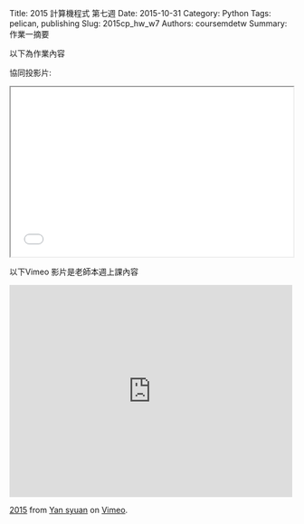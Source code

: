 Title: 2015 計算機程式 第七週
Date: 2015-10-31
Category: Python
Tags: pelican, publishing
Slug: 2015cp_hw_w7
Authors: coursemdetw
Summary: 作業一摘要

以下為作業內容

協同投影片:

<iframe src="W7.html" width="500" height="300"></iframe>

以下Vimeo 影片是老師本週上課內容

<iframe src="https://player.vimeo.com/video/144082891" width="500" height="375" frameborder="0" webkitallowfullscreen mozallowfullscreen allowfullscreen></iframe> <p><a href="https://vimeo.com/144082891">2015</a> from <a href="https://vimeo.com/user44900188">Yan syuan</a> on <a href="https://vimeo.com">Vimeo</a>.</p>